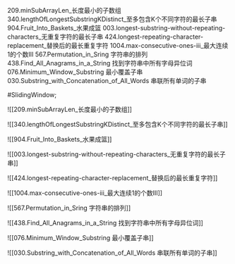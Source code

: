 
209.minSubArrayLen_长度最小的子数组
340.lengthOfLongestSubstringKDistinct_至多包含K个不同字符的最长子串
904.Fruit_Into_Baskets_水果成篮
003.longest-substring-without-repeating-characters_无重复字符的最长子串
424.longest-repeating-character-replacement_替换后的最长重复字符
1004.max-consecutive-ones-iii_最大连续1的个数III
567.Permutation_in_Sring 字符串的排列
438.Find_All_Anagrams_in_a_String 找到字符串中所有字母异位词
076.Minimum_Window_Substring 最小覆盖子串
030.Substring_with_Concatenation_of_All_Words 串联所有单词的子串

#SlidingWindow;

![[209.minSubArrayLen_长度最小的子数组]]

![[340.lengthOfLongestSubstringKDistinct_至多包含K个不同字符的最长子串]]

![[904.Fruit_Into_Baskets_水果成篮]]

![[003.longest-substring-without-repeating-characters_无重复字符的最长子串]]

![[424.longest-repeating-character-replacement_替换后的最长重复字符]]

![[1004.max-consecutive-ones-iii_最大连续1的个数III]]

![[567.Permutation_in_Sring  字符串的排列]]

![[438.Find_All_Anagrams_in_a_String 找到字符串中所有字母异位词]]

![[076.Minimum_Window_Substring 最小覆盖子串]]

![[030.Substring_with_Concatenation_of_All_Words 串联所有单词的子串]]
